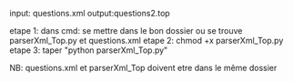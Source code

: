 input: questions.xml
output:questions2.top

etape 1: dans cmd: se mettre dans le bon dossier ou se trouve parserXml_Top.py et questions.xml
etape 2: chmod +x parserXml_Top.py 
etape 3: taper "python parserXml_Top.py"

NB: questions.xml et parserXml_Top doivent etre dans le même dossier
